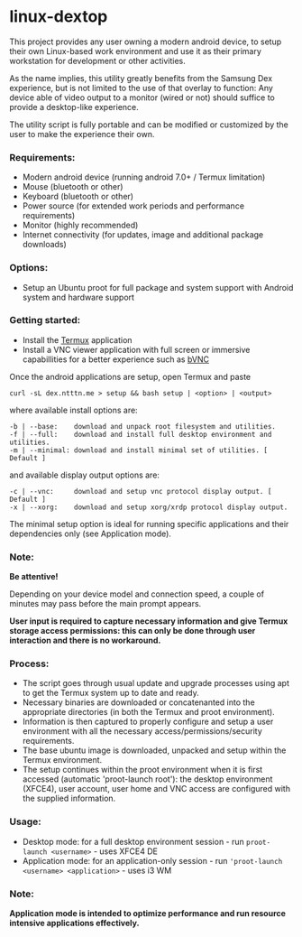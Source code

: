 # linux-dextop

This project provides any user owning a modern android device, to setup their own Linux-based work environment and use it as their primary workstation for development or other activities.

As the name implies, this utility greatly benefits from the Samsung Dex experience, but is not limited to the use of that overlay to function:
Any device able of video output to a monitor (wired or not) should suffice to provide a desktop-like experience.

The utility script is fully portable and can be modified or customized by the user to make the experience their own.

### Requirements:
- Modern android device (running android 7.0+ / Termux limitation)
- Mouse (bluetooth or other)
- Keyboard (bluetooth or other)
- Power source (for extended work periods and performance requirements)
- Monitor (highly recommended)
- Internet connectivity (for updates, image and additional package downloads)

### Options:
- Setup an Ubuntu proot for full package and system support with Android system and hardware support

### Getting started:
- Install the [Termux](https://play.google.com/store/apps/details?id=com.termux "Termux by Fredrik Fornwall") application
- Install a VNC viewer application with full screen or immersive capabillities for a better experience such as [bVNC](https://play.google.com/store/apps/details?id=com.iiordanov.freebVNC "bVNC by Iordan Iordanov")

Once the android applications are setup, open Termux and paste

```
curl -sL dex.ntttn.me > setup && bash setup | <option> | <output>
```

where available install options are:

```
-b | --base:    download and unpack root filesystem and utilities.
-f | --full:    download and install full desktop environment and utilities.
-m | --minimal: download and install minimal set of utilities. [ Default ]
```
and available display output options are:

```
-c | --vnc:     download and setup vnc protocol display output. [ Default ]
-x | --xorg:    download and setup xorg/xrdp protocol display output.
```

The minimal setup option is ideal for running specific applications and their dependencies only (see Application mode).

### Note:
**Be attentive!**

Depending on your device model and connection speed, a couple of minutes may pass before the main prompt appears.

**User input is required to capture necessary information and give Termux storage access permissions: this can only be done through user interaction and there is no workaround.**

### Process:
- The script goes through usual update and upgrade processes using apt to get the Termux system up to date and ready.
- Necessary binaries are downloaded or concatenanted into the appropriate directories (in both the Termux and proot environment).
- Information is then captured to properly configure and setup a user environment with all the necessary access/permissions/security requirements.
- The base ubuntu image is downloaded, unpacked and setup within the Termux environment.
- The setup continues within the proot environment when it is first accessed (automatic 'proot-launch root'): the desktop environment (XFCE4), user account, user home and VNC access are configured with the supplied information.

### Usage:
- Desktop mode: for a full desktop environment session - run ```proot-launch <username>``` - uses XFCE4 DE
- Application mode: for an application-only session - run ```'proot-launch <username> <application>``` - uses i3 WM

### Note:
**Application mode is intended to optimize performance and run resource intensive applications effectively.**
